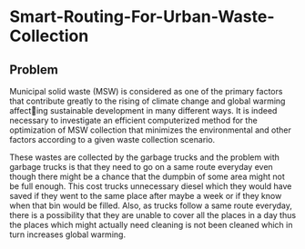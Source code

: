 # Smart-Routing-For-Urban-Waste-Collection

## Problem
Municipal solid waste (MSW) is considered as one of the primary factors that contribute greatly to the rising of climate change and global warming affecting sustainable development in many different ways. It is indeed necessary to investigate an efficient computerized method for the optimization of MSW collection that minimizes the environmental and other factors according to a given waste collection scenario.

These wastes are collected by the garbage trucks and the problem with garbage trucks is that they need to go on a same route everyday even though there might be a chance that the dumpbin of some area might not be full enough. This cost trucks unnecessary diesel which they would have saved if they went to the same place after maybe a week or if they know when that bin would be filled. Also, as trucks follow a same route everyday, there is a possibility that they are unable to cover all the places in a day thus the places which might actually need cleaning is not been cleaned which in turn increases global warming.
